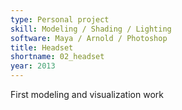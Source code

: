 ```yaml
---
type: Personal project
skill: Modeling / Shading / Lighting
software: Maya / Arnold / Photoshop
title: Headset
shortname: 02_headset
year: 2013
---
```


First modeling and visualization work